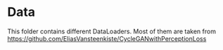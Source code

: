 # Data
This folder contains different DataLoaders. Most of them are taken from https://github.com/EliasVansteenkiste/CycleGANwithPerceptionLoss